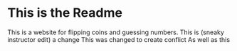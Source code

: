 # This is the Readme
This is a website for flipping coins and guessing numbers.
This is (sneaky instructor edit) a change
This was changed to create conflict
As well as this

